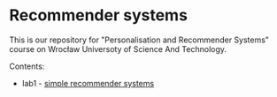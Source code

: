 # Recommender systems

This is our repository for "Personalisation and Recommender Systems" course on Wrocław Universoty of Science And Technology.

Contents:
- lab1 - [simple recommender systems](lab1)
